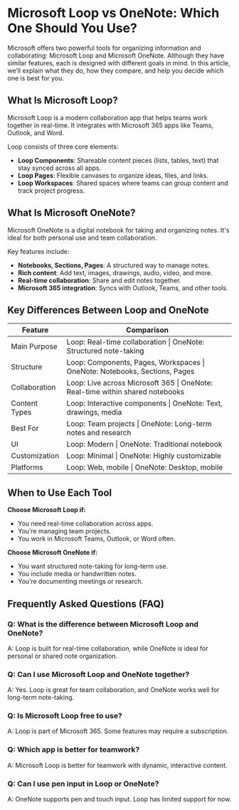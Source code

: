 
# Microsoft Loop vs OneNote: Which One Should You Use?

Microsoft offers two powerful tools for organizing information and collaborating: Microsoft Loop and Microsoft OneNote. 
Although they have similar features, each is designed with different goals in mind. 
In this article, we’ll explain what they do, how they compare, and help you decide which one is best for you.

## What Is Microsoft Loop?

Microsoft Loop is a modern collaboration app that helps teams work together in real-time. 
It integrates with Microsoft 365 apps like Teams, Outlook, and Word.

Loop consists of three core elements:

- **Loop Components**: Shareable content pieces (lists, tables, text) that stay synced across all apps.
- **Loop Pages**: Flexible canvases to organize ideas, files, and links.
- **Loop Workspaces**: Shared spaces where teams can group content and track project progress.

<!-- Google Analytics -->
  <script async src="https://www.googletagmanager.com/gtag/js?id=G-Q5S20EKJG9"></script>
  <script>
    window.dataLayer = window.dataLayer || [];
    function gtag(){dataLayer.push(arguments);}
    gtag('js', new Date());
    gtag('config', 'G-Q5S20EKJG9');
  </script>

   <!-- AdSterra -->
 <script type='text/javascript' src='//pl26467430.profitableratecpm.com/24/b0/99/24b099bde140f78f3afc6c59c9fee3b1.js'></script>
<script async="async" data-cfasync="false" src="//pl26472619.profitableratecpm.com/c92e60afb05b055816e06d4dcafca864/invoke.js"></script>
<div id="container-c92e60afb05b055816e06d4dcafca864"></div>

  <!-- Monetag -->
  <script src="https://ligheechoagool.com/88/tag.min.js" data-zone="140849" async data-cfasync="false"></script>

## What Is Microsoft OneNote?

Microsoft OneNote is a digital notebook for taking and organizing notes. It's ideal for both personal use and team collaboration.

Key features include:

- **Notebooks, Sections, Pages**: A structured way to manage notes.
- **Rich content**: Add text, images, drawings, audio, video, and more.
- **Real-time collaboration**: Share and edit notes together.
- **Microsoft 365 integration**: Syncs with Outlook, Teams, and other tools.

## Key Differences Between Loop and OneNote

| Feature          | Comparison |
|------------------|------------|
| Main Purpose     | Loop: Real-time collaboration \| OneNote: Structured note-taking |
| Structure        | Loop: Components, Pages, Workspaces \| OneNote: Notebooks, Sections, Pages |
| Collaboration    | Loop: Live across Microsoft 365 \| OneNote: Real-time within shared notebooks |
| Content Types    | Loop: Interactive components \| OneNote: Text, drawings, media |
| Best For         | Loop: Team projects \| OneNote: Long-term notes and research |
| UI               | Loop: Modern \| OneNote: Traditional notebook |
| Customization    | Loop: Minimal \| OneNote: Highly customizable |
| Platforms        | Loop: Web, mobile \| OneNote: Desktop, mobile |

## When to Use Each Tool

**Choose Microsoft Loop if:**

- You need real-time collaboration across apps.
- You’re managing team projects.
- You work in Microsoft Teams, Outlook, or Word often.

**Choose Microsoft OneNote if:**

- You want structured note-taking for long-term use.
- You include media or handwritten notes.
- You’re documenting meetings or research.

## Frequently Asked Questions (FAQ)

### Q: What is the difference between Microsoft Loop and OneNote?
A: Loop is built for real-time collaboration, while OneNote is ideal for personal or shared note organization.

### Q: Can I use Microsoft Loop and OneNote together?
A: Yes. Loop is great for team collaboration, and OneNote works well for long-term note-taking.

### Q: Is Microsoft Loop free to use?
A: Loop is part of Microsoft 365. Some features may require a subscription.

### Q: Which app is better for teamwork?
A: Microsoft Loop is better for teamwork with dynamic, interactive content.

### Q: Can I use pen input in Loop or OneNote?
A: OneNote supports pen and touch input. Loop has limited support for now.
